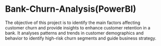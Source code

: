 # Bank-Churn-Analysis(PowerBI)
The objective of this project is to identify the main factors affecting customer churn and provide insights to enhance customer retention in a bank. It analyses patterns and trends in customer demographics and behavior to identify high-risk churn segments and guide business strategy.
